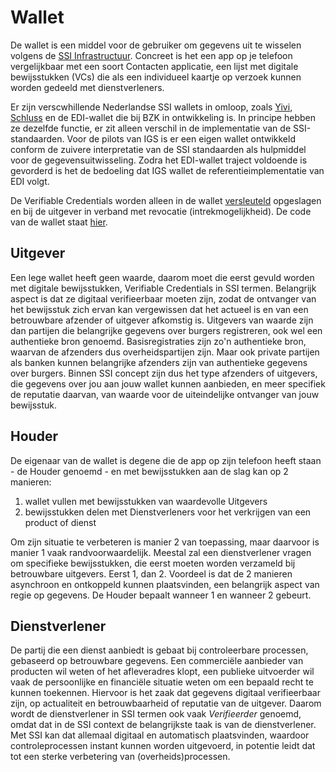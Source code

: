# Wallet

De wallet is een middel voor de gebruiker om gegevens uit te wisselen volgens de [SSI Infrastructuur](https://innovatie-gegevens-socialezaken.github.io/igs/ssi.html "SSI").  Concreet is het een app op je telefoon vergelijkbaar met een soort Contacten applicatie, een lijst met digitale bewijsstukken (VCs) die als een individueel kaartje op verzoek kunnen worden gedeeld met dienstverleners.

Er zijn verscwhillende Nederlandse SSI wallets in omloop, zoals [Yivi](https://www.yivi.app/), [Schluss](https://schluss.org/nl/) en de EDI-wallet die bij BZK in ontwikkeling is. In principe hebben ze dezelfde functie, er zit alleen verschil in de implementatie van de SSI-standaarden. Voor de pilots van IGS is er een eigen wallet ontwikkeld conform de zuivere interpretatie van de SSI standaarden als hulpmiddel voor de gegevensuitwisseling. Zodra het EDI-wallet traject voldoende is gevorderd is het de bedoeling dat IGS wallet de referentieimplementatie van EDI volgt.

De Verifiable Credentials worden alleen in de wallet [versleuteld](https://pub.dev/packages/flutter_secure_storage) opgeslagen en bij de uitgever in verband met revocatie (intrekmogelijkheid). De code van de wallet staat [hier](https://gitlab.com/ovrhd/wallet2023).

## Uitgever

Een lege wallet heeft geen waarde, daarom moet die eerst gevuld worden met digitale bewijsstukken, Verifiable Credentials in SSI termen. Belangrijk aspect is dat ze digitaal verifieerbaar moeten zijn, zodat de ontvanger van het bewijsstuk zich ervan kan vergewissen dat het actueel is en van een betrouwbare afzender of uitgever afkomstig is. Uitgevers van waarde zijn dan partijen die belangrijke gegevens over burgers registreren, ook wel een authentieke bron genoemd. Basisregistraties zijn zo'n authentieke bron, waarvan de afzenders dus overheidspartijen zijn. Maar ook private partijen als banken kunnen belangrijke afzenders zijn van authentieke gegevens over burgers. Binnen SSI concept zijn dus het type afzenders of uitgevers, die gegevens over jou aan jouw wallet kunnen aanbieden, en meer specifiek de reputatie daarvan, van waarde voor de uiteindelijke ontvanger van jouw bewijsstuk.

## Houder

De eigenaar van de wallet is degene die de app op zijn telefoon heeft staan - de Houder genoemd - en met bewijsstukken aan de slag kan op 2 manieren:

1. wallet vullen met bewijsstukken van waardevolle Uitgevers
2. bewijsstukken delen met Dienstverleners voor het verkrijgen van een product of dienst

Om zijn situatie te verbeteren is manier 2 van toepassing, maar daarvoor is manier 1 vaak randvoorwaardelijk. Meestal zal een dienstverlener vragen om specifieke bewijsstukken, die eerst moeten worden verzameld bij betrouwbare uitgevers. Eerst 1, dan 2. Voordeel is dat de 2 manieren asynchroon en ontkoppeld kunnen plaatsvinden, een belangrijk aspect van regie op gegevens. De Houder bepaalt wanneer 1 en wanneer 2 gebeurt.

## Dienstverlener

De partij die een dienst aanbiedt is gebaat bij controleerbare processen, gebaseerd op betrouwbare gegevens. Een commerciële aanbieder van producten wil weten of het afleveradres klopt, een publieke uitvoerder wil vaak de persoonlijke en financiële situatie weten om een bepaald recht te kunnen toekennen. Hiervoor is het zaak dat gegevens digitaal verifieerbaar zijn, op actualiteit en betrouwbaarheid of reputatie van de uitgever. Daarom wordt de dienstverlener in SSI termen ook vaak *Verifieerder* genoemd, omdat dat in de SSI context de belangrijkste taak is van de dienstverlener. Met SSI kan dat allemaal digitaal en automatisch plaatsvinden, waardoor controleprocessen instant kunnen worden uitgevoerd, in potentie leidt dat tot een sterke verbetering van (overheids)processen.

